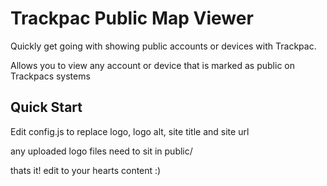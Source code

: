 # Trackpac Public Map Viewer

Quickly get going with showing public accounts or devices with Trackpac.

Allows you to view any account or device that is marked as public on Trackpacs systems

## Quick Start

Edit config.js to replace logo, logo alt, site title and site url

any uploaded logo files need to sit in public/

thats it! edit to your hearts content :)
